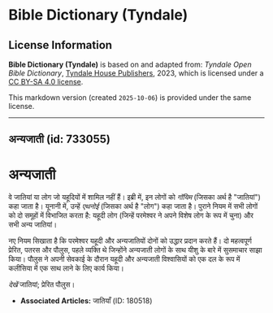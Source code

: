 # Bible Dictionary (Tyndale)

## License Information

**Bible Dictionary (Tyndale)** is based on and adapted from: _Tyndale Open Bible Dictionary_, [Tyndale House Publishers](https://tyndaleopenresources.com/), 2023, which is licensed under a [CC BY-SA 4.0 license](https://creativecommons.org/licenses/by-sa/4.0/legalcode.en).

This markdown version (created `2025-10-06`) is provided under the same license.



--------------------------------

## अन्यजाती (id: 733055)

अन्यजाती
========

वे जातियां या लोग जो यहूदियों में शामिल नहीं हैं। इब्री में, इन लोगों को *गॉयिम* (जिसका अर्थ है "जातियां") कहा जाता है। यूनानी में, उन्हें *एथनोई* (जिसका अर्थ है "लोग") कहा जाता है। पुराने नियम में सभी लोगों को दो समूहों में विभाजित करता है: यहूदी लोग (जिन्हें परमेश्वर ने अपने विशेष लोग के रूप में चुना) और सभी अन्य जातियां।

नए नियम सिखाता है कि परमेश्वर यहूदी और अन्यजातियों दोनों को उद्धार प्रदान करते हैं। दो महत्वपूर्ण प्रेरित, पतरस और पौलुस, पहले व्यक्ति थे जिन्होंने अन्यजाती लोगों के साथ यीशु के बारे में सुसमाचार साझा किया। पौलुस ने अपनी सेवकाई के दौरान यहूदी और अन्यजाती विश्वासियों को एक दल के रूप में कलीसिया में एक साथ लाने के लिए कार्य किया।

*देखें* जातियां; प्रेरित पौलुस।

* **Associated Articles:** जातियाँ (ID: 180518)

